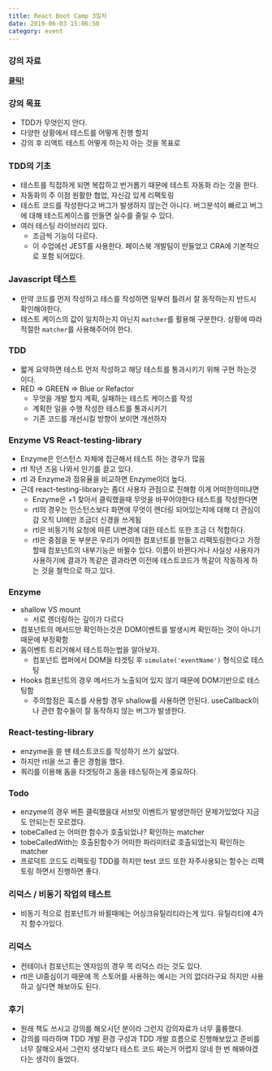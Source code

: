 ```yaml
---
title: React Boot Camp 3일차
date: 2019-06-03 15:06:50
category: event
---
```


### 강의 자료

[**클릭!**](http://learn-react-test.vlpt.us/?fbclid=IwAR2beDqd8-xvoobtV9U0SP-oTgrrAWTnVp12UF15GqCnx60nYEV0NNnR-iw#/)

### 강의 목표

- TDD가 무엇인지 안다.
- 다양한 상황에서 테스트를 어떻게 진행 할지
- 강의 후 리액트 테스트 어떻게 하는지 아는 것을 목표로

### TDD의 기초

- 테스트를 직접하게 되면 복잡하고 번거롭기 때문에 테스트 자동화 라는 것을 한다.
- 자동화의 주 이점 원활한 협업, 자신감 있게 리팩토링
- 테스트 코드를 작성한다고 버그가 발생하지 않는건 아니다. 버그분석이 빠르고 버그에 대해 테스트케이스를 만들면 실수를 줄일 수 있다.
- 여러 테스팅 라이브러리 있다.
  - 조금씩 기능이 다르다.
  - 이 수업에선 JEST를 사용한다. 페이스북 개발팀이 만들었고 CRA에 기본적으로 포함 되어있다.

### Javascript 테스트

- 만약 코드를 먼저 작성하고 테스를 작성하면 일부러 틀려서 잘 동작하는지 반드시 확인해야한다.
- 테스트 케이스의 값이 일치하는지 아닌지 `matcher`를 활용해 구분한다. 상황에 따라 적절한 `matcher`를 사용해주어야 한다.

### TDD

- 짧게 요약하면 테스트 먼저 작성하고 해당 테스트를 통과시키기 위해 구현 하는것 이다.
- RED ⇒ GREEN ⇒ Blue or Refactor
  - 무엇을 개발 할지 계획, 실패하는 테스트 케이스를 작성
  - 계획한 일을 수행 작성한 테스트를 통과시키기
  - 기존 코드를 개선시킬 방향이 보이면 개선하자

### Enzyme VS React-testing-library

- Enzyme은 인스턴스 자체에 접근해서 테스트 하는 경우가 많음
- rtl 작년 즈음 나와서 인기를 끌고 있다.
- rtl 과 Enzyme과 점유율을 비교하면 Enzyme이더 높다.
- 근데 react-testing-library는 좀더 사용자 관점으로 진해함 이게 어떠한의미냐면
  - Enzyme은 +1 찾아서 클릭했을때 무엇을 바꾸어야한다 테스트를 작성한다면
  - rtl의 경우는 인스턴스보다 화면에 무엇이 렌더링 되어있는지에 대해 더 관심이감 오직 UI에만 조금더 신경을 쓰게됨
  - rtl은 비동기적 요청에 따른 UI변경에 대한 테스트 또한 조금 더 적합하다.
  - rtl은 중점을 둔 부분은 우리가 어떠한 컴포넌트를 만들고 리팩토링한다고 가정 할때 컴포넌트의 내부기능은 바뀔수 있다. 이름이 바뀐다거나 사실상 사용자가 사용하기에 결과가 똑같은 결과라면 이전에 테스트코드가 똑같이 작동하게 하는 것을 철학으로 하고 있다.

### Enzyme

- shallow VS mount
  - 서로 렌더링하는 깊이가 다르다
- 컴포넌트의 메서드만 확인하는것은 DOM이벤트를 발생시켜 확인하는 것이 아니기 때문에 부정확함
- 돔이벤트 트리거해서 테스트하는법을 알아보자.
  - 컴포넌트 랩퍼에서 DOM을 타겟팅 후 `simulate('eventName')` 형식으로 테스팅
- Hooks 컴포넌트의 경우 메서드가 노출되어 있지 않기 때문에 DOM기반으로 테스팅함
  - 주의할점은 훅스를 사용할 경우 shallow를 사용하면 안된다. useCallback이나 관련 함수들이 잘 동작하지 않는 버그가 발생한다.

### React-testing-library

- enzyme을 쓸 땐 테스트코드를 작성하기 쓰기 싫었다.
- 하지만 rtl을 쓰고 좋은 경험을 했다.
- 쿼리를 이용해 돔을 타겟팅하고 돔을 테스팅하는게 중요하다.

### Todo

- enzyme의 경우 버튼 클릭했을대 서브밋 이벤트가 발생안하던 문제가있었다 지금도 안되는진 모르겠다.
- tobeCalled 는 어떠한 함수가 호출되었나? 확인하는 matcher
- tobeCalledWith는 호출된함수가 어떠한 파라미터로 호출되었는지 확인하는 matcher
- 프로덕트 코드도 리팩토링 TDD를 하지만 test 코드 또한 자주사용되는 함수는 리팩토링 하면서 진행하면 좋다.

### 리덕스 / 비동기 작업의 테스트

- 비동기 적으로 컴포넌트가 바뀔때에는 어싱크유틸리티라는게 있다. 유틸리티에 4가지 함수가있다.

### 리덕스

- 컨테이너 컴포넌트는 엔자임의 경우 목 리덕스 라는 것도 있다.
- rtl은 UI중심이기 때문에 목 스토어를 사용하는 예시는 거의 없더라구요 하지만 사용하고 싶다면 해보아도 된다.

### 후기

- 원래 책도 쓰시고 강의를 해오시던 분이라 그런지 강의자료가 너무 훌륭했다.
- 강의를 따라하며 TDD 개발 환경 구성과 TDD 개발 흐름으로 진행해보았고 준비를 너무 잘해오셔서 그런지 생각보다 테스트 코드 짜는거 어렵지 않네 한 번 해봐야겠다는 생각이 들었다.
